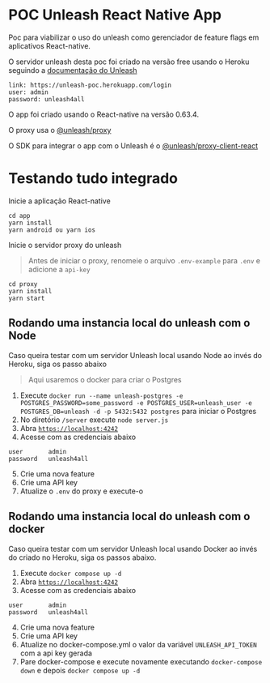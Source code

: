 # POC Unleash React Native App

Poc para viabilizar o uso do unleash como gerenciador de feature flags em aplicativos React-native.

O servidor unleash desta poc foi criado na versão free usando o Heroku seguindo a [documentação do Unleash](https://docs.getunleash.io/)

```
link: https://unleash-poc.herokuapp.com/login
user: admin
password: unleash4all
```

O app foi criado usando o React-native na versão 0.63.4.

O proxy usa o [@unleash/proxy](https://www.npmjs.com/package/@unleash/proxy)

O SDK para integrar o app com o Unleash é o [@unleash/proxy-client-react](https://github.com/Unleash/proxy-client-react)

# Testando tudo integrado

Inicie a aplicação React-native

```
cd app
yarn install
yarn android ou yarn ios
```

Inicie o servidor proxy do unleash

> Antes de iniciar o proxy, renomeie o arquivo `.env-example` para `.env` e adicione a `api-key`

```
cd proxy
yarn install
yarn start
```

## Rodando uma instancia local do unleash com o Node

Caso queira testar com um servidor Unleash local usando Node ao invés do Heroku, siga os passo abaixo

> Aqui usaremos o docker para criar o Postgres

1. Execute `docker run --name unleash-postgres -e POSTGRES_PASSWORD=some_password -e POSTGRES_USER=unleash_user -e POSTGRES_DB=unleash -d -p 5432:5432 postgres` para iniciar o Postgres
2. No diretório `/server` execute `node server.js`
3. Abra [`https://localhost:4242`](https://localhost:4242)
4. Acesse com as credenciais abaixo

```
user       admin
password   unleash4all
```

5. Crie uma nova feature
6. Crie uma API key
7. Atualize o `.env` do proxy e execute-o

## Rodando uma instancia local do unleash com o docker

Caso queira testar com um servidor Unleash local usando Docker ao invés do criado no Heroku, siga os passos abaixo.

1. Execute `docker compose up -d`
2. Abra [`https://localhost:4242`](https://localhost:4242)
3. Acesse com as credenciais abaixo

```
user       admin
password   unleash4all
```

4. Crie uma nova feature
5. Crie uma API key
6. Atualize no docker-compose.yml o valor da variável `UNLEASH_API_TOKEN` com a api key gerada
7. Pare docker-compose e execute novamente executando `docker-compose down` e depois `docker compose up -d`
